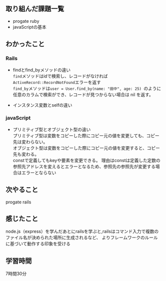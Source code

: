 ## 取り組んだ課題一覧
  - progate ruby
  - javaScriptの基本
    
    
## わかったこと
### Rails
- findとfind_byメソッドの違い  
  `find`メソッドはidで検索し、レコードがなければ`ActiveRecord::RecordNotFound`エラーを返す  
  `find_by`メソッドは`user = User.find_by(name: "田中", age: 25) `のように任意のカラムで検索ができ、レコードが見つからない場合は nil を返す。  
  
- インスタンス変数とselfの違い
### javaScript
- プリミティブ型とオブジェクト型の違い  
プリミティブ型は変数をコピーした際にコピー元の値を変更しても、コピー先は変わらない。  
オブジェクト型は変数をコピーした際にコピー元の値を変更すると、コピー先も変わる。  
constで定義してもkeyや要素を変更できる。
理由はconstは定義した定数の参照先アドレスを変えるとエラーとなるため、参照先の参照先が変更する場合はエラーとならない

## 次やること
progate rails

## 感じたこと
node.js（express）を学んだあとにrailsを学ぶと,railsはコマンド入力で複数のファイル名が決められた場所に生成されるなど、
よりフレームワークのルールに基づいて動作する印象を受ける


## 学習時間
7時間30分
